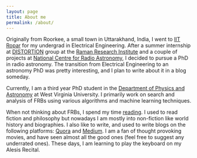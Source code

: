 ```yaml
---
layout: page
title: About me
permalink: /about/
---
```


Originally from Roorkee, a small town in Uttarakhand, India, I went to [IIT Ropar](http://www.iitrpr.ac.in/) for my undergrad in Electrical Engineering. After a summer internship at [DISTORTION](http://www.rri.res.in/DISTORTION/) group at the [Raman Research Institute](http://www.rri.res.in/) and a couple of projects at [National Centre for Radio Astronomy](http://www.ncra.tifr.res.in/ncra/main), I decided to pursue a PhD in radio astronomy. The transition from Electrical Engineering to an astronomy PhD was pretty interesting, and I plan to write about it in a blog someday. 

Currently, I am a third year PhD student in the [Department of Physics and Astronomy](https://physics.wvu.edu/) at West Virginia University. I primarily work on search and analysis of FRBs using various algorithms and machine learning techniques. 

When not thinking about FRBs, I spend my time [reading](https://www.goodreads.com/user/show/27276657-kshitij-aggarwal). I used to read fiction and philosophy but nowadays I am mostly into non-fiction like world history and biographies. I also like to write, and used to write blogs on the following platforms: [Quora](https://qr.ae/TVcWH2) and [Medium](https://medium.com/@kshitijaggarwal_13609). I am a fan of thought provoking movies, and have seen almost all the good ones (feel free to suggest any underrated ones). These days, I am learning to play the keyboard on my Alesis Recital. 
